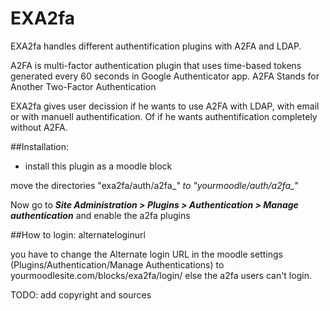 EXA2fa
======================================
EXA2fa handles different authentification plugins with A2FA and LDAP.

A2FA is multi-factor authentication plugin that uses time-based tokens generated every 60 seconds in Google Authenticator app.
A2FA Stands for Another Two-Factor Authentication

EXA2fa gives user decission if he wants to use A2FA with LDAP, with email or with manuell authentification. Of if he wants authentification completely without A2FA.


##Installation:

* install this plugin as a moodle block

move the directories "exa2fa/auth/a2fa_*" to "yourmoodle/auth/a2fa_*"

Now go to ***Site Administration > Plugins > Authentication > Manage authentication*** and enable the a2fa plugins


##How to login: alternateloginurl

you have to change the Alternate login URL in the moodle settings (Plugins/Authentication/Manage Authentications) to
yourmoodlesite.com/blocks/exa2fa/login/
else the a2fa users can't login.


TODO: add copyright and sources